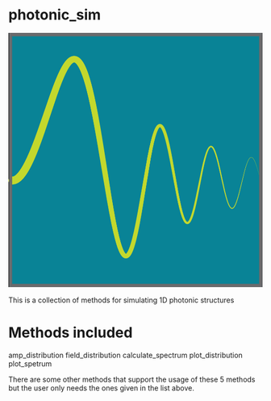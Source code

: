 # photonic_sim
![alt text](https://github.com/sopapado/photonic_sim/blob/master/photonic_sim%20logo.png "Logo Title Text 1")

This is a collection of methods for simulating 1D photonic structures

# Methods included 

amp_distribution
field_distribution
calculate_spectrum
plot_distribution
plot_spetrum

There are some other methods that support the usage of these 5 methods but the user only needs the ones given in the list above. 

